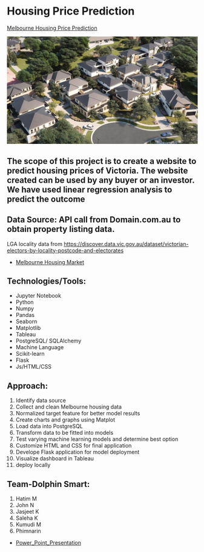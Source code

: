 # Housing Price Prediction
[Melbourne Housing Price Prediction](https://github.com/salehakhatun/Final-Project/)

![Houses Picture](image/melbourne_houses.jpg)


<a name="reason"></a>
## The scope of this project is to create a website to predict housing prices of Victoria. The website created can be used by any buyer or an investor. We have used linear regression analysis to predict the outcome

<a name="source"></a>
## Data Source: API call from Domain.com.au to obtain  property listing data.
LGA locality data from https://discover.data.vic.gov.au/dataset/victorian-electors-by-locality-postcode-and-electorates



- [Melbourne Housing Market](https://www.domain.com.au/)

<a name="tech"></a>
## Technologies/Tools: 
- Jupyter Notebook
- Python
- Numpy
- Pandas
- Seaborn
- Matplotlib
- Tableau
- PostgreSQL/ SQLAlchemy
- Machine Language
- Scikit-learn
- Flask
- Js/HTML/CSS


<a name="approach"></a>
## Approach:
01. Identify data source
02. Collect and clean Melbourne housing data
03. Normalized target feature for better model results
04. Create charts and graphs using Matplot
05. Load data into PostgreSQL
06. Transform data to be fitted into models
07. Test varying machine learning models and determine best option
08. Customize HTML and CSS for final application
09. Develope Flask application for model deployment
10. Visualize dashboard in Tableau
11. deploy locally


<a name="Team-Dolphin Smart"></a>
## Team-Dolphin Smart:
01. Hatim M
02. John N
03. Jasjeet K
04. Saleha K
05. Kumudi M
06. Phimnarin
- [Power_Point_Presentation](https://docs.google.com/presentation/d/10QqLe6cVk36krEt7sko1TTdsS9jA7ldJLU9eKnF7EZM/edit#slide=id.g12742dce94f_3_133/)
